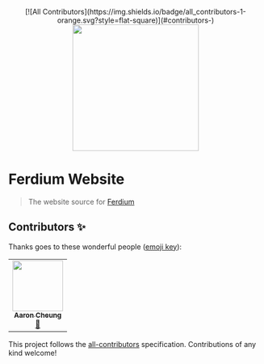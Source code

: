 <p align="center">
<!-- ALL-CONTRIBUTORS-BADGE:START - Do not remove or modify this section -->
[![All Contributors](https://img.shields.io/badge/all_contributors-1-orange.svg?style=flat-square)](#contributors-)
<!-- ALL-CONTRIBUTORS-BADGE:END -->
    <a href="https://ferdium.org">
      <img src="./assets/logo.png" alt="" width="250"/>
    </a>
</p>

# Ferdium Website

> The website source for [Ferdium](https://ferdium.org)

## Contributors ✨

Thanks goes to these wonderful people ([emoji key](https://allcontributors.org/docs/en/emoji-key)):

<!-- ALL-CONTRIBUTORS-LIST:START - Do not remove or modify this section -->
<!-- prettier-ignore-start -->
<!-- markdownlint-disable -->
<table>
  <tr>
    <td align="center"><a href="http://aaroncheung430.com"><img src="https://avatars.githubusercontent.com/u/21007144?v=4?s=100" width="100px;" alt=""/><br /><sub><b>Aaron Cheung</b></sub></a><br /><a href="https://github.com/ferdium/website/commits?author=AaronCheung430" title="Documentation">📖</a></td>
  </tr>
</table>

<!-- markdownlint-restore -->
<!-- prettier-ignore-end -->

<!-- ALL-CONTRIBUTORS-LIST:END -->

This project follows the [all-contributors](https://github.com/all-contributors/all-contributors) specification. Contributions of any kind welcome!